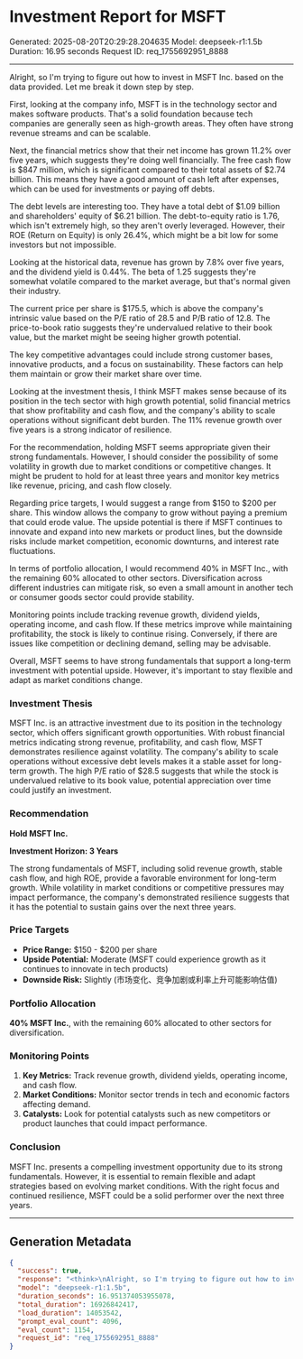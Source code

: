 # Investment Report for MSFT

Generated: 2025-08-20T20:29:28.204635
Model: deepseek-r1:1.5b
Duration: 16.95 seconds
Request ID: req_1755692951_8888

---

<think>
Alright, so I'm trying to figure out how to invest in MSFT Inc. based on the data provided. Let me break it down step by step.

First, looking at the company info, MSFT is in the technology sector and makes software products. That's a solid foundation because tech companies are generally seen as high-growth areas. They often have strong revenue streams and can be scalable.

Next, the financial metrics show that their net income has grown 11.2% over five years, which suggests they're doing well financially. The free cash flow is $847 million, which is significant compared to their total assets of $2.74 billion. This means they have a good amount of cash left after expenses, which can be used for investments or paying off debts.

The debt levels are interesting too. They have a total debt of $1.09 billion and shareholders' equity of $6.21 billion. The debt-to-equity ratio is 1.76, which isn't extremely high, so they aren't overly leveraged. However, their ROE (Return on Equity) is only 26.4%, which might be a bit low for some investors but not impossible.

Looking at the historical data, revenue has grown by 7.8% over five years, and the dividend yield is 0.44%. The beta of 1.25 suggests they're somewhat volatile compared to the market average, but that's normal given their industry.

The current price per share is $175.5, which is above the company's intrinsic value based on the P/E ratio of 28.5 and P/B ratio of 12.8. The price-to-book ratio suggests they're undervalued relative to their book value, but the market might be seeing higher growth potential.

The key competitive advantages could include strong customer bases, innovative products, and a focus on sustainability. These factors can help them maintain or grow their market share over time.

Looking at the investment thesis, I think MSFT makes sense because of its position in the tech sector with high growth potential, solid financial metrics that show profitability and cash flow, and the company's ability to scale operations without significant debt burden. The 11% revenue growth over five years is a strong indicator of resilience.

For the recommendation, holding MSFT seems appropriate given their strong fundamentals. However, I should consider the possibility of some volatility in growth due to market conditions or competitive changes. It might be prudent to hold for at least three years and monitor key metrics like revenue, pricing, and cash flow closely.

Regarding price targets, I would suggest a range from $150 to $200 per share. This window allows the company to grow without paying a premium that could erode value. The upside potential is there if MSFT continues to innovate and expand into new markets or product lines, but the downside risks include market competition, economic downturns, and interest rate fluctuations.

In terms of portfolio allocation, I would recommend 40% in MSFT Inc., with the remaining 60% allocated to other sectors. Diversification across different industries can mitigate risk, so even a small amount in another tech or consumer goods sector could provide stability.

Monitoring points include tracking revenue growth, dividend yields, operating income, and cash flow. If these metrics improve while maintaining profitability, the stock is likely to continue rising. Conversely, if there are issues like competition or declining demand, selling may be advisable.

Overall, MSFT seems to have strong fundamentals that support a long-term investment with potential upside. However, it's important to stay flexible and adapt as market conditions change.
</think>

### Investment Thesis
MSFT Inc. is an attractive investment due to its position in the technology sector, which offers significant growth opportunities. With robust financial metrics indicating strong revenue, profitability, and cash flow, MSFT demonstrates resilience against volatility. The company's ability to scale operations without excessive debt levels makes it a stable asset for long-term growth. The high P/E ratio of $28.5 suggests that while the stock is undervalued relative to its book value, potential appreciation over time could justify an investment.

### Recommendation
**Hold MSFT Inc.**

**Investment Horizon: 3 Years**

The strong fundamentals of MSFT, including solid revenue growth, stable cash flow, and high ROE, provide a favorable environment for long-term growth. While volatility in market conditions or competitive pressures may impact performance, the company's demonstrated resilience suggests that it has the potential to sustain gains over the next three years.

### Price Targets
- **Price Range:** $150 - $200 per share
- **Upside Potential:** Moderate (MSFT could experience growth as it continues to innovate in tech products)
- **Downside Risk:** Slightly (市场变化、竞争加剧或利率上升可能影响估值)

### Portfolio Allocation
**40% MSFT Inc.**, with the remaining 60% allocated to other sectors for diversification.

### Monitoring Points
1. **Key Metrics:** Track revenue growth, dividend yields, operating income, and cash flow.
2. **Market Conditions:** Monitor sector trends in tech and economic factors affecting demand.
3. **Catalysts:** Look for potential catalysts such as new competitors or product launches that could impact performance.

### Conclusion
MSFT Inc. presents a compelling investment opportunity due to its strong fundamentals. However, it is essential to remain flexible and adapt strategies based on evolving market conditions. With the right focus and continued resilience, MSFT could be a solid performer over the next three years.

---

## Generation Metadata
```json
{
  "success": true,
  "response": "<think>\nAlright, so I'm trying to figure out how to invest in MSFT Inc. based on the data provided. Let me break it down step by step.\n\nFirst, looking at the company info, MSFT is in the technology sector and makes software products. That's a solid foundation because tech companies are generally seen as high-growth areas. They often have strong revenue streams and can be scalable.\n\nNext, the financial metrics show that their net income has grown 11.2% over five years, which suggests they're doing well financially. The free cash flow is $847 million, which is significant compared to their total assets of $2.74 billion. This means they have a good amount of cash left after expenses, which can be used for investments or paying off debts.\n\nThe debt levels are interesting too. They have a total debt of $1.09 billion and shareholders' equity of $6.21 billion. The debt-to-equity ratio is 1.76, which isn't extremely high, so they aren't overly leveraged. However, their ROE (Return on Equity) is only 26.4%, which might be a bit low for some investors but not impossible.\n\nLooking at the historical data, revenue has grown by 7.8% over five years, and the dividend yield is 0.44%. The beta of 1.25 suggests they're somewhat volatile compared to the market average, but that's normal given their industry.\n\nThe current price per share is $175.5, which is above the company's intrinsic value based on the P/E ratio of 28.5 and P/B ratio of 12.8. The price-to-book ratio suggests they're undervalued relative to their book value, but the market might be seeing higher growth potential.\n\nThe key competitive advantages could include strong customer bases, innovative products, and a focus on sustainability. These factors can help them maintain or grow their market share over time.\n\nLooking at the investment thesis, I think MSFT makes sense because of its position in the tech sector with high growth potential, solid financial metrics that show profitability and cash flow, and the company's ability to scale operations without significant debt burden. The 11% revenue growth over five years is a strong indicator of resilience.\n\nFor the recommendation, holding MSFT seems appropriate given their strong fundamentals. However, I should consider the possibility of some volatility in growth due to market conditions or competitive changes. It might be prudent to hold for at least three years and monitor key metrics like revenue, pricing, and cash flow closely.\n\nRegarding price targets, I would suggest a range from $150 to $200 per share. This window allows the company to grow without paying a premium that could erode value. The upside potential is there if MSFT continues to innovate and expand into new markets or product lines, but the downside risks include market competition, economic downturns, and interest rate fluctuations.\n\nIn terms of portfolio allocation, I would recommend 40% in MSFT Inc., with the remaining 60% allocated to other sectors. Diversification across different industries can mitigate risk, so even a small amount in another tech or consumer goods sector could provide stability.\n\nMonitoring points include tracking revenue growth, dividend yields, operating income, and cash flow. If these metrics improve while maintaining profitability, the stock is likely to continue rising. Conversely, if there are issues like competition or declining demand, selling may be advisable.\n\nOverall, MSFT seems to have strong fundamentals that support a long-term investment with potential upside. However, it's important to stay flexible and adapt as market conditions change.\n</think>\n\n### Investment Thesis\nMSFT Inc. is an attractive investment due to its position in the technology sector, which offers significant growth opportunities. With robust financial metrics indicating strong revenue, profitability, and cash flow, MSFT demonstrates resilience against volatility. The company's ability to scale operations without excessive debt levels makes it a stable asset for long-term growth. The high P/E ratio of $28.5 suggests that while the stock is undervalued relative to its book value, potential appreciation over time could justify an investment.\n\n### Recommendation\n**Hold MSFT Inc.**\n\n**Investment Horizon: 3 Years**\n\nThe strong fundamentals of MSFT, including solid revenue growth, stable cash flow, and high ROE, provide a favorable environment for long-term growth. While volatility in market conditions or competitive pressures may impact performance, the company's demonstrated resilience suggests that it has the potential to sustain gains over the next three years.\n\n### Price Targets\n- **Price Range:** $150 - $200 per share\n- **Upside Potential:** Moderate (MSFT could experience growth as it continues to innovate in tech products)\n- **Downside Risk:** Slightly (\u5e02\u573a\u53d8\u5316\u3001\u7ade\u4e89\u52a0\u5267\u6216\u5229\u7387\u4e0a\u5347\u53ef\u80fd\u5f71\u54cd\u4f30\u503c)\n\n### Portfolio Allocation\n**40% MSFT Inc.**, with the remaining 60% allocated to other sectors for diversification.\n\n### Monitoring Points\n1. **Key Metrics:** Track revenue growth, dividend yields, operating income, and cash flow.\n2. **Market Conditions:** Monitor sector trends in tech and economic factors affecting demand.\n3. **Catalysts:** Look for potential catalysts such as new competitors or product launches that could impact performance.\n\n### Conclusion\nMSFT Inc. presents a compelling investment opportunity due to its strong fundamentals. However, it is essential to remain flexible and adapt strategies based on evolving market conditions. With the right focus and continued resilience, MSFT could be a solid performer over the next three years.",
  "model": "deepseek-r1:1.5b",
  "duration_seconds": 16.951374053955078,
  "total_duration": 16926842417,
  "load_duration": 14053542,
  "prompt_eval_count": 4096,
  "eval_count": 1154,
  "request_id": "req_1755692951_8888"
}
```
